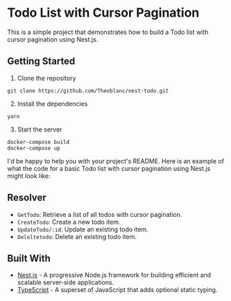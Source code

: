 # Todo List with Cursor Pagination

This is a simple project that demonstrates how to build a Todo list with cursor pagination using Nest.js.

## Getting Started

1. Clone the repository

```
git clone https://github.com/Theoblanc/nest-todo.git
```

2. Install the dependencies

```
yarn
```

3. Start the server

```
docker-compose build
docker-compose up
```

I'd be happy to help you with your project's README. Here is an example of what the code for a basic Todo list with cursor pagination using Nest.js might look like:

## Resolver

- `GetTodo`: Retrieve a list of all todos with cursor pagination.
- `CreateTodo`: Create a new todo item.
- `UpdateTodo/:id`: Update an existing todo item.
- `Deleltetodo`: Delete an existing todo item.

## Built With

- [Nest.js](https://nestjs.com/) - A progressive Node.js framework for building efficient and scalable server-side applications.
- [TypeScript](https://www.typescriptlang.org/) - A superset of JavaScript that adds optional static typing.
